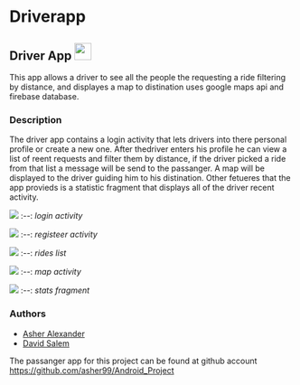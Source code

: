 # Driverapp

## Driver App <img src="https://raw.githubusercontent.com/MartinHeinz/MartinHeinz/master/wave.gif" width="30px">

This app allows a driver to see all the people the requesting a ride filtering by distance, and displayes a map to distination
uses google maps api and firebase database.

### Description
The driver app contains a login activity that lets drivers into there personal profile or create a new one.
After thedriver enters his profile he can view a list of reent requests and filter them by distance, if the driver picked a ride from that list a message will be send to the passanger.
A map will be displayed to the driver guiding him to his distination.
Other fetueres that the app provieds is a statistic fragment that displays all of the driver recent activity.

![](/images/login.jpg)
:--:
*login activity*

![](/images/register.jpg)
:--:
*registeer activity*

![](/images/rides_list.png)
:--:
*rides list*

![](/images/map.jpg)
:--:
*map activity*

![](/images/stats.jpg)
:--:
*stats fragment*

### Authors
* [Asher Alexander](https://github.com/asher99)
* [David Salem](https://github.com/dsalem)

The passanger app for this project can be found at github account https://github.com/asher99/Android_Project
